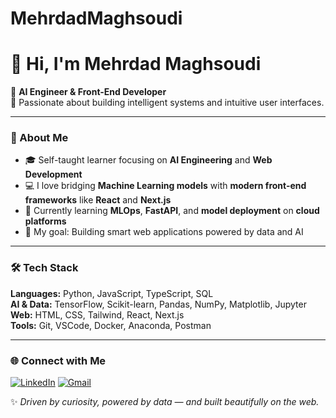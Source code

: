 # MehrdadMaghsoudi
# 👋 Hi, I'm Mehrdad Maghsoudi

🚀 **AI Engineer & Front-End Developer**  
🌱 Passionate about building intelligent systems and intuitive user interfaces.

---

### 🧠 About Me
- 🎓 Self-taught learner focusing on **AI Engineering** and **Web Development**  
- 💻 I love bridging **Machine Learning models** with **modern front-end frameworks** like **React** and **Next.js**  
- 🔬 Currently learning **MLOps**, **FastAPI**, and **model deployment** on **cloud platforms**  
- 🎯 My goal: Building smart web applications powered by data and AI  

---

### 🛠️ Tech Stack
**Languages:** Python, JavaScript, TypeScript, SQL  
**AI & Data:** TensorFlow, Scikit-learn, Pandas, NumPy, Matplotlib, Jupyter  
**Web:** HTML, CSS, Tailwind, React, Next.js  
**Tools:** Git, VSCode, Docker, Anaconda, Postman  

---

### 🌐 Connect with Me
[![LinkedIn](https://img.shields.io/badge/LinkedIn-mehrdad%20maghsoudi-blue)](www.linkedin.com/in/mehrdadmaghsoudi)
[![Gmail](https://img.shields.io/badge/Email-maghsoodi2002%40gmail.com-red)](maghsoodi2002@gmail.com)

✨ *Driven by curiosity, powered by data — and built beautifully on the web.*
